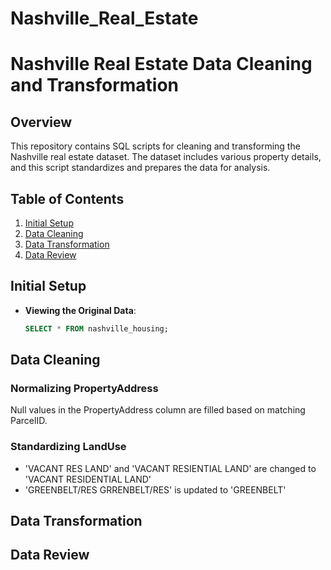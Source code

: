 # Nashville_Real_Estate

# Nashville Real Estate Data Cleaning and Transformation

## Overview
This repository contains SQL scripts for cleaning and transforming the Nashville real estate dataset. The dataset includes various property details, and this script standardizes and prepares the data for analysis.

## Table of Contents
1. [Initial Setup](#initial-setup)
2. [Data Cleaning](#data-cleaning)
3. [Data Transformation](#data-transformation)
4. [Data Review](#data-review)

## Initial Setup
- **Viewing the Original Data**:
  ```sql
  SELECT * FROM nashville_housing;

## Data Cleaning
### Normalizing PropertyAddress
Null values in the PropertyAddress column are filled based on matching ParcelID.

### Standardizing LandUse
- 'VACANT RES LAND' and 'VACANT RESIENTIAL LAND' are changed to 'VACANT RESIDENTIAL LAND'
- 'GREENBELT/RES GRRENBELT/RES' is updated to 'GREENBELT'



## Data Transformation

## Data Review
